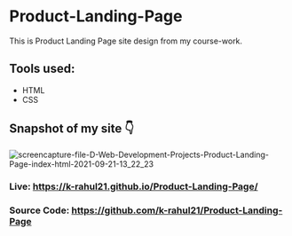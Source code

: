 # Product-Landing-Page
 This is Product Landing Page site design from my course-work.
## Tools used: 
 - HTML
 - CSS
 ## Snapshot of my site 👇
 ![screencapture-file-D-Web-Development-Projects-Product-Landing-Page-index-html-2021-09-21-13_22_23](https://user-images.githubusercontent.com/71124220/134133198-6779084f-ce9b-495e-bf0b-70f9311b36fe.png)

### Live: https://k-rahul21.github.io/Product-Landing-Page/
### Source Code: https://github.com/k-rahul21/Product-Landing-Page
